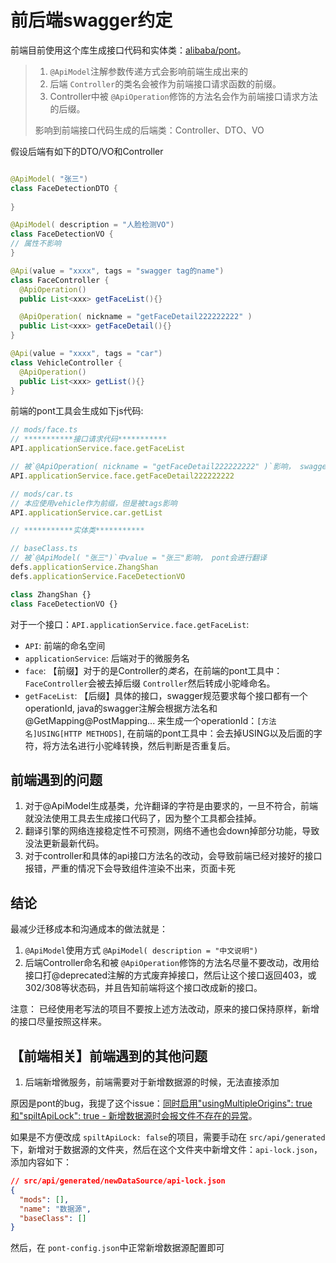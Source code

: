 # 前后端swagger约定

前端目前使用这个库生成接口代码和实体类：[alibaba/pont](https://github.com/alibaba/pont)。

> 1. `@ApiModel`注解参数传递方式会影响前端生成出来的
> 2. 后端 `Controller`的类名会被作为前端接口请求函数的前缀。
> 3. Controller中被 `@ApiOperation`修饰的方法名会作为前端接口请求方法的后缀。
>
> 影响到前端接口代码生成的后端类：Controller、DTO、VO

假设后端有如下的DTO/VO和Controller

```java

@ApiModel( "张三")
class FaceDetectionDTO {
  
}

@ApiModel( description = "人脸检测VO")
class FaceDetectionVO {
// 属性不影响
}

@Api(value = "xxxx", tags = "swagger tag的name")
class FaceController {
  @ApiOperation()
  public List<xxx> getFaceList(){}

  @ApiOperation( nickname = "getFaceDetail222222222" )
  public List<xxx> getFaceDetail(){}
}

@Api(value = "xxxx", tags = "car")
class VehicleController {
  @ApiOperation()
  public List<xxx> getList(){}
}
```

前端的pont工具会生成如下js代码:

```ts
// mods/face.ts
// ***********接口请求代码***********
API.applicationService.face.getFaceList

// 被`@ApiOperation( nickname = "getFaceDetail222222222" )`影响， swagger生成该接口的operationId时默认是：`[方法名]USING[HTTP METHODS]`, nickname可以改变这种默认行为
API.applicationService.face.getFaceDetail222222222 

// mods/car.ts
// 本应使用vehicle作为前缀，但是被tags影响
API.applicationService.car.getList

// ***********实体类***********

// baseClass.ts
// 被`@ApiModel( "张三")`中value = "张三"影响， pont会进行翻译
defs.applicationService.ZhangShan 
defs.applicationService.FaceDetectionVO

class ZhangShan {}
class FaceDetectionVO {}
```

对于一个接口：`API.applicationService.face.getFaceList`:

- `API`: 前端的命名空间
- `applicationService`: 后端对于的微服务名
- `face`: 【前缀】对于的是Controller的*类名*，在前端的pont工具中：`FaceController`会被去掉后缀 `Controller`然后转成小驼峰命名。
- `getFaceList`: 【后缀】具体的接口，swagger规范要求每个接口都有一个operationId, java的swagger注解会根据方法名和@GetMapping\@PostMapping... 来生成一个operationId：`[方法名]USING[HTTP METHODS]`, 在前端的pont工具中：会去掉USING以及后面的字符，将方法名进行小驼峰转换，然后判断是否重复后。

## 前端遇到的问题

1. 对于@ApiModel生成基类，允许翻译的字符是由要求的，一旦不符合，前端就没法使用工具去生成接口代码了，因为整个工具都会挂掉。
2. 翻译引擎的网络连接稳定性不可预测，网络不通也会down掉部分功能，导致没法更新最新代码。
3. 对于controller和具体的api接口方法名的改动，会导致前端已经对接好的接口报错，严重的情况下会导致组件渲染不出来，页面卡死

## 结论

最减少迁移成本和沟通成本的做法就是：

1. `@ApiModel`使用方式 `@ApiModel( description = "中文说明")`
2. 后端Controller命名和被 `@ApiOperation`修饰的方法名尽量不要改动，改用给接口打@deprecated注解的方式废弃掉接口，然后让这个接口返回403，或302/308等状态码，并且告知前端将这个接口改成新的接口。

注意： 已经使用老写法的项目不要按上述方法改动，原来的接口保持原样，新增的接口尽量按照这样来。

## 【前端相关】前端遇到的其他问题

1. 后端新增微服务，前端需要对于新增数据源的时候，无法直接添加

原因是pont的bug，我提了这个issue：[同时启用&#34;usingMultipleOrigins&#34;: true和&#34;spiltApiLock&#34;: true - 新增数据源时会报文件不存在的异常](https://github.com/alibaba/pont/issues/338)。

如果是不方便改成 `spiltApiLock: false`的项目，需要手动在 `src/api/generated`下，新增对于数据源的文件夹，然后在这个文件夹中新增文件：`api-lock.json`， 添加内容如下：

```json
// src/api/generated/newDataSource/api-lock.json
{
  "mods": [],
  "name": "数据源",
  "baseClass": []
}
```

然后，在 `pont-config.json`中正常新增数据源配置即可
